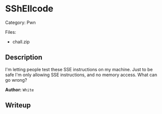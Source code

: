 # SShEllcode

Category: Pwn

Files:
- chall.zip

## Description

I'm letting people test these SSE instructions on my machine. Just to be safe I'm only allowing SSE instructions, and no memory access. What can go wrong?

**Author:** `White`

## Writeup